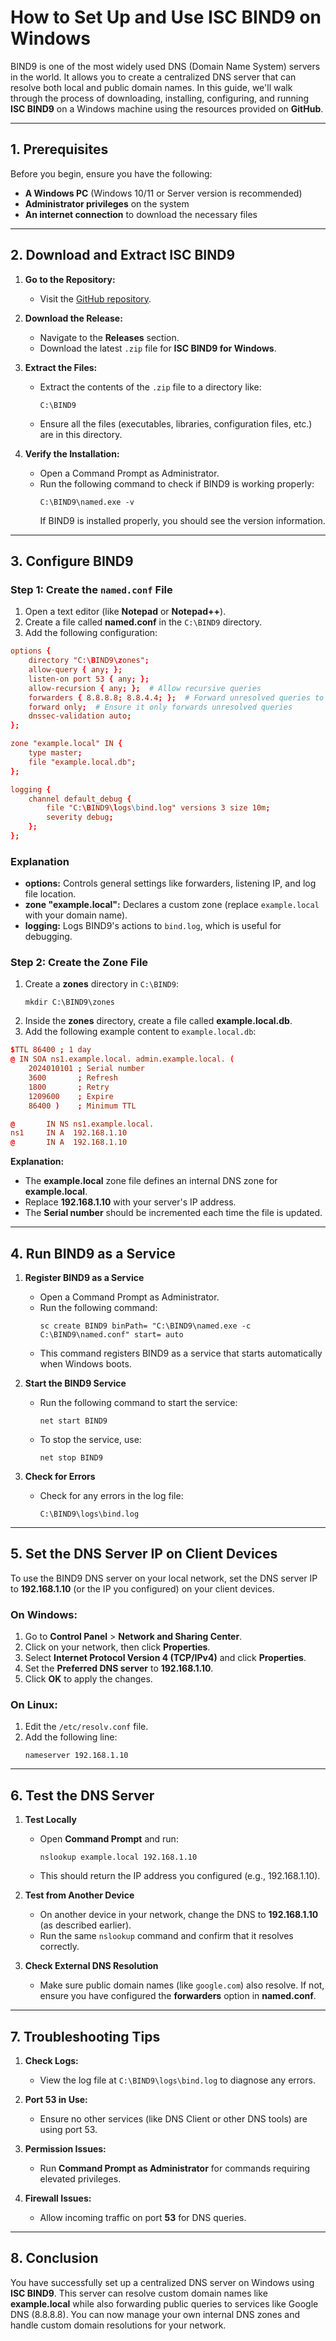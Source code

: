 
# How to Set Up and Use ISC BIND9 on Windows

BIND9 is one of the most widely used DNS (Domain Name System) servers in the world. It allows you to create a centralized DNS server that can resolve both local and public domain names. In this guide, we'll walk through the process of downloading, installing, configuring, and running **ISC BIND9** on a Windows machine using the resources provided on **GitHub**.

---

## **1. Prerequisites**

Before you begin, ensure you have the following:

- **A Windows PC** (Windows 10/11 or Server version is recommended)
- **Administrator privileges** on the system
- **An internet connection** to download the necessary files

---

## **2. Download and Extract ISC BIND9**

1. **Go to the Repository:**
   - Visit the [GitHub repository](https://github.com/HikaruDY/isc-bind9-windows).

2. **Download the Release:**
   - Navigate to the **Releases** section.
   - Download the latest `.zip` file for **ISC BIND9 for Windows**.

3. **Extract the Files:**
   - Extract the contents of the `.zip` file to a directory like:
     ```
     C:\BIND9
     ```
   - Ensure all the files (executables, libraries, configuration files, etc.) are in this directory.

4. **Verify the Installation:**
   - Open a Command Prompt as Administrator.
   - Run the following command to check if BIND9 is working properly:
     ```
     C:\BIND9\named.exe -v
     ```
     If BIND9 is installed properly, you should see the version information.

---

## **3. Configure BIND9**

### **Step 1: Create the `named.conf` File**

1. Open a text editor (like **Notepad** or **Notepad++**).
2. Create a file called **named.conf** in the `C:\BIND9` directory.
3. Add the following configuration:

```conf
options {
    directory "C:\BIND9\zones";
    allow-query { any; };
    listen-on port 53 { any; };
    allow-recursion { any; };  # Allow recursive queries
    forwarders { 8.8.8.8; 8.8.4.4; };  # Forward unresolved queries to Google DNS
    forward only;  # Ensure it only forwards unresolved queries
    dnssec-validation auto;
};

zone "example.local" IN {
    type master;
    file "example.local.db";
};

logging {
    channel default_debug {
        file "C:\BIND9\logs\bind.log" versions 3 size 10m;
        severity debug;
    };
};
```

### **Explanation**
- **options:** Controls general settings like forwarders, listening IP, and log file location.
- **zone "example.local":** Declares a custom zone (replace `example.local` with your domain name).
- **logging:** Logs BIND9's actions to `bind.log`, which is useful for debugging.

### **Step 2: Create the Zone File**

1. Create a **zones** directory in `C:\BIND9`:
   ```
   mkdir C:\BIND9\zones
   ```
2. Inside the **zones** directory, create a file called **example.local.db**.
3. Add the following example content to `example.local.db`:

```conf
$TTL 86400 ; 1 day
@ IN SOA ns1.example.local. admin.example.local. (
    2024010101 ; Serial number
    3600       ; Refresh
    1800       ; Retry
    1209600    ; Expire
    86400 )    ; Minimum TTL

@       IN NS ns1.example.local.
ns1     IN A  192.168.1.10
@       IN A  192.168.1.10
```

**Explanation:**
- The **example.local** zone file defines an internal DNS zone for **example.local**.
- Replace **192.168.1.10** with your server's IP address.
- The **Serial number** should be incremented each time the file is updated.

---

## **4. Run BIND9 as a Service**

1. **Register BIND9 as a Service**
   - Open a Command Prompt as Administrator.
   - Run the following command:
     ```
     sc create BIND9 binPath= "C:\BIND9\named.exe -c C:\BIND9\named.conf" start= auto
     ```
   - This command registers BIND9 as a service that starts automatically when Windows boots.

2. **Start the BIND9 Service**
   - Run the following command to start the service:
     ```
     net start BIND9
     ```
   - To stop the service, use:
     ```
     net stop BIND9
     ```

3. **Check for Errors**
   - Check for any errors in the log file:
     ```
     C:\BIND9\logs\bind.log
     ```

---

## **5. Set the DNS Server IP on Client Devices**

To use the BIND9 DNS server on your local network, set the DNS server IP to **192.168.1.10** (or the IP you configured) on your client devices.

### **On Windows:**
1. Go to **Control Panel** > **Network and Sharing Center**.
2. Click on your network, then click **Properties**.
3. Select **Internet Protocol Version 4 (TCP/IPv4)** and click **Properties**.
4. Set the **Preferred DNS server** to **192.168.1.10**.
5. Click **OK** to apply the changes.

### **On Linux:**
1. Edit the `/etc/resolv.conf` file.
2. Add the following line:
   ```
   nameserver 192.168.1.10
   ```

---

## **6. Test the DNS Server**

1. **Test Locally**
   - Open **Command Prompt** and run:
     ```
     nslookup example.local 192.168.1.10
     ```
   - This should return the IP address you configured (e.g., 192.168.1.10).

2. **Test from Another Device**
   - On another device in your network, change the DNS to **192.168.1.10** (as described earlier).
   - Run the same `nslookup` command and confirm that it resolves correctly.

3. **Check External DNS Resolution**
   - Make sure public domain names (like `google.com`) also resolve. If not, ensure you have configured the **forwarders** option in **named.conf**.

---

## **7. Troubleshooting Tips**

1. **Check Logs:**
   - View the log file at `C:\BIND9\logs\bind.log` to diagnose any errors.

2. **Port 53 in Use:**
   - Ensure no other services (like DNS Client or other DNS tools) are using port 53.

3. **Permission Issues:**
   - Run **Command Prompt as Administrator** for commands requiring elevated privileges.

4. **Firewall Issues:**
   - Allow incoming traffic on port **53** for DNS queries.

---

## **8. Conclusion**

You have successfully set up a centralized DNS server on Windows using **ISC BIND9**. This server can resolve custom domain names like **example.local** while also forwarding public queries to services like Google DNS (8.8.8.8). You can now manage your own internal DNS zones and handle custom domain resolutions for your network.
